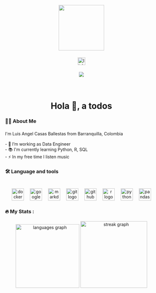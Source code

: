 <div align="center">
  <img height="150" src="https://raw.githubusercontent.com/maurodesouza/profile-readme-generator/master/src/assets/icons/social/linkedin/default.svg"  />
</div>

###

<div align="center">
  <a href="https://www.linkedin.com/in/luisangelcasasballestas/" target="_blank">
    <img src="https://img.shields.io/static/v1?message=LinkedIn&logo=linkedin&label=&color=0077B5&logoColor=white&labelColor=&style=for-the-badge" height="25" alt="linkedin logo"  />
  </a>
</div>

###

<div align="center">
  <img src="https://visitor-badge.laobi.icu/badge?page_id=angelcasasbl.angelcasasbl&"  />
</div>

###

<br clear="both">

<h1 align="center">Hola 👋, a todos</h1>

###

<h3 align="left">👩‍💻  About Me</h3>

###

<p align="left">I'm Luis Angel Casas Ballestas from Barranquilla, Colombia<br><br>- 🔭 I’m working as Data Engineer<br>- 📚 I'm currently learning Python, R, SQL<br>- ⚡ In my free time I listen music</p>

###

<h3 align="left">🛠 Language and tools</h3>

###

<br clear="both">

<div align="center">
  <img src="https://cdn.jsdelivr.net/gh/devicons/devicon/icons/docker/docker-plain-wordmark.svg" height="40" alt="docker logo"  />
  <img width="12" />
  <img src="https://cdn.jsdelivr.net/gh/devicons/devicon/icons/googlecloud/googlecloud-original.svg" height="40" alt="googlecloud logo"  />
  <img width="12" />
  <img src="https://cdn.jsdelivr.net/gh/devicons/devicon/icons/markdown/markdown-original.svg" height="40" alt="markdown logo"  />
  <img width="12" />
  <img src="https://cdn.jsdelivr.net/gh/devicons/devicon/icons/git/git-original.svg" height="40" alt="git logo"  />
  <img width="12" />
  <img src="https://cdn.jsdelivr.net/gh/devicons/devicon/icons/github/github-original.svg" height="40" alt="github logo"  />
  <img width="12" />
  <img src="https://cdn.jsdelivr.net/gh/devicons/devicon/icons/r/r-original.svg" height="40" alt="r logo"  />
  <img width="12" />
  <img src="https://cdn.jsdelivr.net/gh/devicons/devicon/icons/python/python-original.svg" height="40" alt="python logo"  />
  <img width="12" />
  <img src="https://cdn.jsdelivr.net/gh/devicons/devicon/icons/pandas/pandas-original.svg" height="40" alt="pandas logo"  />
</div>

###

<h3 align="left">🔥   My Stats :</h3>

###

<div align="center">
  <img src="https://github-readme-stats.vercel.app/api/top-langs?username=angelcasasbl&locale=en&hide_title=false&layout=compact&card_width=320&langs_count=5&theme=dark&hide_border=true&order=2" height="210" alt="languages graph"  />
  <img src="https://streak-stats.demolab.com?user=angelcasasbl&locale=en&mode=daily&theme=dark&hide_border=true&border_radius=5&order=3" height="220" alt="streak graph"  />
</div>

###
